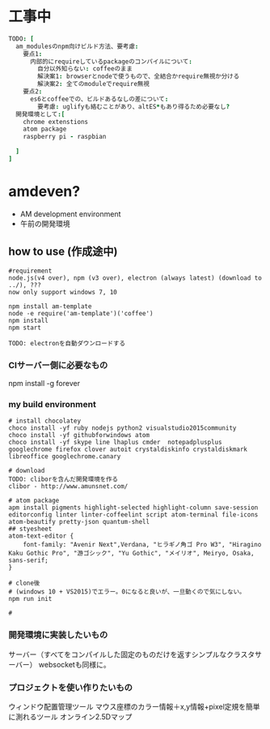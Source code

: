 # 工事中
```coffee
TODO: [
  am_modulesのnpm向けビルド方法、要考慮:
    要点1:
      内部的にrequireしているpackageのコンパイルについて:
        自分以外知らない: coffeeのまま
        解決案1: browserとnodeで使うもので、全結合かrequire無視か分ける
        解決案2: 全てのmoduleでrequire無視
    要点2:
      es6とcoffeeでの、ビルドあるなしの差について:
        要考慮: uglifyも絡むことがあり、altES*もあり得るため必要なし?
  開発環境として:[
    chrome extenstions
    atom package
    raspberry pi - raspbian

  ]
]
```

# amdeven?
* AM development environment
* 午前の開発環境

## how to use (作成途中)
```
#requirement
node.js(v4 over), npm (v3 over), electron (always latest) (download to ../), ???
now only support windows 7, 10

npm install am-template
node -e require('am-template')('coffee')
npm install
npm start

TODO: electronを自動ダウンロードする
```

### CIサーバー側に必要なもの
npm install -g forever

### my build environment

```
# install chocolatey
choco install -yf ruby nodejs python2 visualstudio2015community
choco install -yf githubforwindows atom
choco install -yf skype line lhaplus cmder  notepadplusplus googlechrome firefox clover autoit crystaldiskinfo crystaldiskmark libreoffice googlechrome.canary

# download
TODO: cliborを含んだ開発環境を作る
clibor - http://www.amunsnet.com/

# atom package
apm install pigments highlight-selected highlight-column save-session editorconfig linter linter-coffeelint script atom-terminal file-icons atom-beautify pretty-json quantum-shell
## styesheet
atom-text-editor {
    font-family: "Avenir Next",Verdana, "ヒラギノ角ゴ Pro W3", "Hiragino Kaku Gothic Pro", "游ゴシック", "Yu Gothic", "メイリオ", Meiryo, Osaka, sans-serif;
}

# clone後
# (windows 10 + VS2015)でエラー。0になると良いが、一旦動くので気にしない。
npm run init

#
```

### 開発環境に実装したいもの
サーバー（すべてをコンパイルした固定のものだけを返すシンプルなクラスタサーバー）
websocketも同様に。

### プロジェクトを使い作りたいもの
ウィンドウ配置管理ツール
マウス座標のカラー情報＋x,y情報+pixel定規を簡単に測れるツール
オンライン2.5Dマップ
